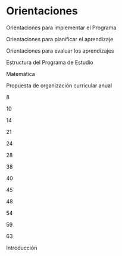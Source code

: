 # Orientaciones

Orientaciones para 
implementar el Programa

Orientaciones para planificar 
el aprendizaje

Orientaciones para evaluar 
los aprendizajes

Estructura del Programa
de Estudio

Matemática

Propuesta de organización 
curricular anual

8

10

14

21

24

28

38

40

45

48

54

59

63

Introducción
